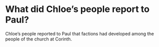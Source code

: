 # What did Chloe’s people report to Paul?

Chloe’s people reported to Paul that factions had developed among the people of the church at Corinth.
